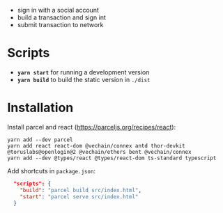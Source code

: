 - sign in with a social account
- build a transaction and sign int
- submit transaction to network

# Scripts

* **`yarn start`** for running a development version
* **`yarn build`** to build the static version in `./dist`

# Installation

Install parcel and react (https://parceljs.org/recipes/react):

```shell
yarn add --dev parcel
yarn add react react-dom @vechain/connex antd thor-devkit @toruslabs@openlogin@2 @vechain/ethers bent @vechain/connex
yarn add --dev @types/react @types/react-dom ts-standard typescript
```

Add shortcuts in `package.json`:

```json
  "scripts": {
    "build": "parcel build src/index.html",
    "start": "parcel serve src/index.html"
  }
```